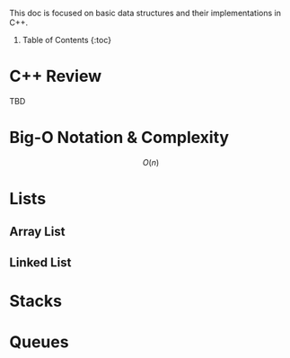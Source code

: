 This doc is focused on basic data structures and their implementations in C++.

1. Table of Contents
{:toc}

# C++ Review

TBD

# Big-O Notation & Complexity

$$O(n)$$

# Lists

## Array List

## Linked List

# Stacks

# Queues

<!-- KaTeX -->
<link rel="stylesheet" href="https://cdn.jsdelivr.net/npm/katex@0.12.0/dist/katex.min.css"
    integrity="sha384-AfEj0r4/OFrOo5t7NnNe46zW/tFgW6x/bCJG8FqQCEo3+Aro6EYUG4+cU+KJWu/X" crossorigin="anonymous">

<!-- The loading of KaTeX is deferred to speed up page rendering -->
<script defer src="https://cdn.jsdelivr.net/npm/katex@0.12.0/dist/katex.min.js"
    integrity="sha384-g7c+Jr9ZivxKLnZTDUhnkOnsh30B4H0rpLUpJ4jAIKs4fnJI+sEnkvrMWph2EDg4"
    crossorigin="anonymous"></script>

<!-- To automatically render math in text elements, include the auto-render extension: -->
<script defer src="https://cdn.jsdelivr.net/npm/katex@0.12.0/dist/contrib/auto-render.min.js"
    integrity="sha384-mll67QQFJfxn0IYznZYonOWZ644AWYC+Pt2cHqMaRhXVrursRwvLnLaebdGIlYNa" crossorigin="anonymous"
    onload="renderMathInElement(document.body);"></script>
